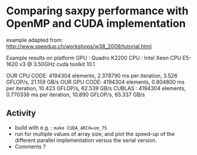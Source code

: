 # Comparing saxpy performance with OpenMP and CUDA implementation 

example adapted from:  
http://www.speedup.ch/workshops/w38_2009/tutorial.html

Example results on platform
GPU : Quadro K2200
CPU : Intel Xeon CPU E5-1620 v3 @ 3.50GHz
cuda toolkit 10.1

OUR CPU CODE:  4194304 elements,   2.378790 ms per iteration,  3.526 GFLOP/s,  21.159 GB/s
OUR GPU CODE:  4194304 elements,   0.804800 ms per iteration, 10.423 GFLOP/s,  62.539 GB/s
CUBLAS      :  4194304 elements,   0.770336 ms per iteration, 10.890 GFLOP/s,  65.337 GB/s


## Activity

- build with e.g. : `make CUDA_ARCH=sm_75`
- run for multiple values of array size, and plot the speed-up of the different parallel implementation versus the serial version.
- Comments ?
